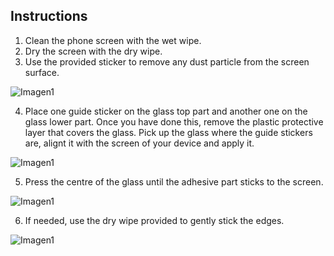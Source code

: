 ## Instructions

1. Clean the phone screen with the wet wipe.
2. Dry the screen with the dry wipe.
3. Use the provided sticker to remove any dust particle from the screen surface.

![Imagen1](http://static.energysistem.com/images/manuals/42689/5965eef1eecfd.jpg)

4. Place one guide sticker on the glass top part and another one on the glass lower part. Once you have done this, remove the plastic protective layer that covers the glass. Pick up the glass where the guide stickers are, alignt it with the screen of your device and apply it.

![Imagen1](http://static.energysistem.com/images/manuals/44362/599573bf63a54.jpg)

5. Press the centre of the glass until the adhesive part sticks to the screen.

![Imagen1](http://static.energysistem.com/images/manuals/42689/5965ef00d03b6.jpg)

6. If needed, use the dry wipe provided to gently stick the edges.

![Imagen1](http://static.energysistem.com/images/manuals/42689/5965ef0655283.jpg)
